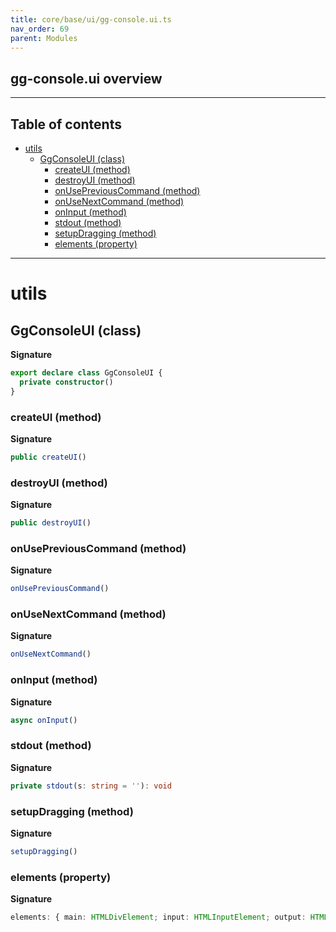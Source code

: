 ```yaml
---
title: core/base/ui/gg-console.ui.ts
nav_order: 69
parent: Modules
---
```


## gg-console.ui overview

---

<h2 class="text-delta">Table of contents</h2>

- [utils](#utils)
  - [GgConsoleUI (class)](#ggconsoleui-class)
    - [createUI (method)](#createui-method)
    - [destroyUI (method)](#destroyui-method)
    - [onUsePreviousCommand (method)](#onusepreviouscommand-method)
    - [onUseNextCommand (method)](#onusenextcommand-method)
    - [onInput (method)](#oninput-method)
    - [stdout (method)](#stdout-method)
    - [setupDragging (method)](#setupdragging-method)
    - [elements (property)](#elements-property)

---

# utils

## GgConsoleUI (class)

**Signature**

```ts
export declare class GgConsoleUI {
  private constructor()
}
```

### createUI (method)

**Signature**

```ts
public createUI()
```

### destroyUI (method)

**Signature**

```ts
public destroyUI()
```

### onUsePreviousCommand (method)

**Signature**

```ts
onUsePreviousCommand()
```

### onUseNextCommand (method)

**Signature**

```ts
onUseNextCommand()
```

### onInput (method)

**Signature**

```ts
async onInput()
```

### stdout (method)

**Signature**

```ts
private stdout(s: string = ''): void
```

### setupDragging (method)

**Signature**

```ts
setupDragging()
```

### elements (property)

**Signature**

```ts
elements: { main: HTMLDivElement; input: HTMLInputElement; output: HTMLTextAreaElement; } | null
```
